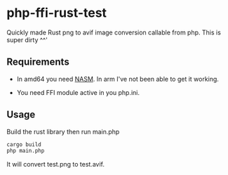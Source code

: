 # php-ffi-rust-test

Quickly made Rust png to avif image conversion callable from php.
This is super dirty ^^'

## Requirements

- In amd64 you need [NASM](https://nasm.us/). In arm I've not been able to get
  it working.

- You need FFI module active in you php.ini.

## Usage

Build the rust library then run main.php

```bash
cargo build
php main.php
```

It will convert test.png to test.avif.
